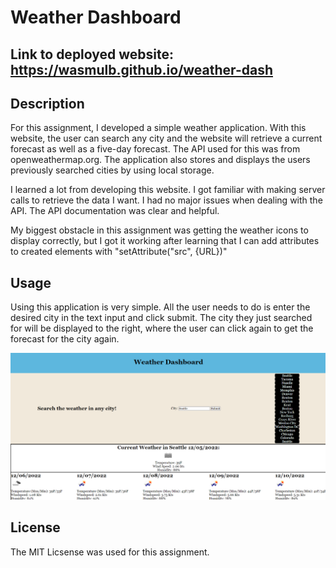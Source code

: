 # Weather Dashboard

## Link to deployed website: https://wasmulb.github.io/weather-dash

## Description

For this assignment, I developed a simple weather application. With this website, the user can search any city and the website will retrieve a current forecast as well as a five-day forecast. The API used for this was from openweathermap.org. The application also stores and displays the users previously searched cities by using local storage. 

I learned a lot from developing this website. I got familiar with making server calls to retrieve the data I want. I had no major issues when dealing with the API. The API documentation was clear and helpful.

My biggest obstacle in this assignment was getting the weather icons to display correctly, but I got it working after learning that I can add attributes to created elements with "setAttribute("src", {URL})"

## Usage

Using this application is very simple. All the user needs to do is enter the desired city in the text input and click submit. The city they just searched for will be displayed to the right, where the user can click again to get the forecast for the city again.

![site-screenshot](./assets/images/weather-dash-sc.png)

## License

The MIT Licsense was used for this assignment.